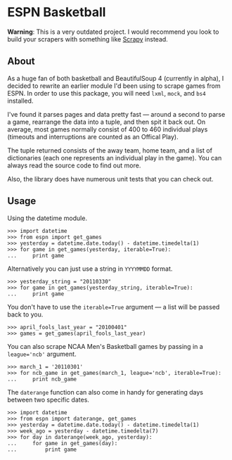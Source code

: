 ESPN Basketball
===============

**Warning**: This is a very outdated project. I would recommend you look to build
your scrapers with something like [Scrapy](http://scrapy.org) instead.


About
-----

As a huge fan of both basketball and BeautifulSoup 4 (currently in alpha), I
decided to rewrite an earlier module I'd been using to scrape games from ESPN.
In order to use this package, you will need `lxml`, `mock`, and `bs4`
installed.

I've found it parses pages and data pretty fast &mdash; around a second to
parse a game, rearrange the data into a tuple, and then spit it back out. On
average, most games normally consist of 400 to 460 individual plays (timeouts
and interruptions are counted as an Offical Play).

The tuple returned consists of the away team, home team, and a list of
dictionaries (each one represents an individual play in the game). You can
always read the source code to find out more.

Also, the library does have numerous unit tests that you can check out.


Usage
-----

Using the datetime module.

    >>> import datetime
    >>> from espn import get_games
    >>> yesterday = datetime.date.today() - datetime.timedelta(1)
    >>> for game in get_games(yesterday, iterable=True):
    ...     print game

Alternatively you can just use a string in `YYYYMMDD` format.

    >>> yesterday_string = "20110330"
    >>> for game in get_games(yesterday_string, iterable=True):
    ...     print game

You don't have to use the `iterable=True` argument &mdash; a list will be passed
back to you.

    >>> april_fools_last_year = "20100401"
    >>> games = get_games(april_fools_last_year)

You can also scrape NCAA Men's Basketball games by passing in a
`league='ncb'` argument.

    >>> march_1 = '20110301'
    >>> for ncb_game in get_games(march_1, league='ncb', iterable=True):
    ...     print ncb_game

The `daterange` function can also come in handy for generating days between two
specific dates.

    >>> import datetime
    >>> from espn import daterange, get_games
    >>> yesterday = datetime.date.today() - datetime.timedelta(1)
    >>> week_ago = yesterday - datetime.timedelta(7)
    >>> for day in daterange(week_ago, yesterday):
    ...     for game in get_games(day):
    ...         print game
